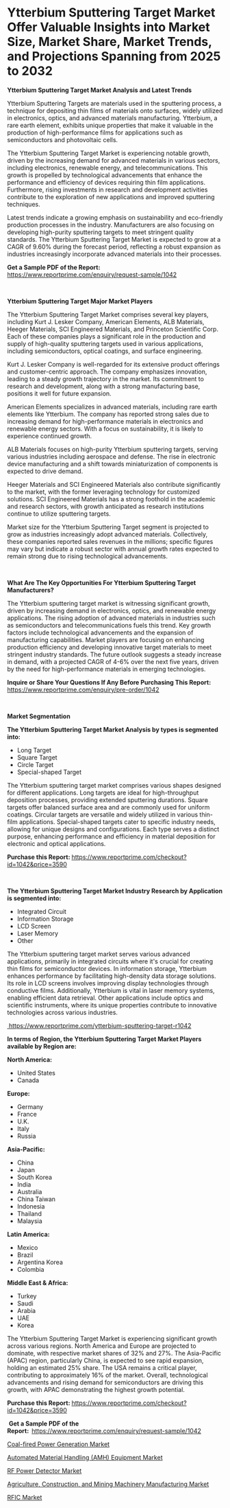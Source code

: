 <p><h1>Ytterbium Sputtering Target Market Offer Valuable Insights into Market Size, Market Share, Market Trends, and Projections Spanning from 2025 to 2032</h1></p><p><strong>Ytterbium Sputtering Target Market Analysis and Latest Trends</strong></p>
<p><p>Ytterbium Sputtering Targets are materials used in the sputtering process, a technique for depositing thin films of materials onto surfaces, widely utilized in electronics, optics, and advanced materials manufacturing. Ytterbium, a rare earth element, exhibits unique properties that make it valuable in the production of high-performance films for applications such as semiconductors and photovoltaic cells.</p><p>The Ytterbium Sputtering Target Market is experiencing notable growth, driven by the increasing demand for advanced materials in various sectors, including electronics, renewable energy, and telecommunications. This growth is propelled by technological advancements that enhance the performance and efficiency of devices requiring thin film applications. Furthermore, rising investments in research and development activities contribute to the exploration of new applications and improved sputtering techniques.</p><p>Latest trends indicate a growing emphasis on sustainability and eco-friendly production processes in the industry. Manufacturers are also focusing on developing high-purity sputtering targets to meet stringent quality standards. The Ytterbium Sputtering Target Market is expected to grow at a CAGR of 9.60% during the forecast period, reflecting a robust expansion as industries increasingly incorporate advanced materials into their processes.</p></p>
<p><strong>Get a Sample PDF of the Report:&nbsp;</strong> <a href="https://www.reportprime.com/enquiry/request-sample/1042?utm_campaign=2446&utm_medium=2&utm_source=Github&utm_content=ia&utm_term=18032025&utm_id=ytterbium-sputtering-target">https://www.reportprime.com/enquiry/request-sample/1042</a></p>
<p>&nbsp;</p>
<p><strong>Ytterbium Sputtering Target Major Market Players</strong></p>
<p><p>The Ytterbium Sputtering Target Market comprises several key players, including Kurt J. Lesker Company, American Elements, ALB Materials, Heeger Materials, SCI Engineered Materials, and Princeton Scientific Corp. Each of these companies plays a significant role in the production and supply of high-quality sputtering targets used in various applications, including semiconductors, optical coatings, and surface engineering.</p><p>Kurt J. Lesker Company is well-regarded for its extensive product offerings and customer-centric approach. The company emphasizes innovation, leading to a steady growth trajectory in the market. Its commitment to research and development, along with a strong manufacturing base, positions it well for future expansion.</p><p>American Elements specializes in advanced materials, including rare earth elements like Ytterbium. The company has reported strong sales due to increasing demand for high-performance materials in electronics and renewable energy sectors. With a focus on sustainability, it is likely to experience continued growth.</p><p>ALB Materials focuses on high-purity Ytterbium sputtering targets, serving various industries including aerospace and defense. The rise in electronic device manufacturing and a shift towards miniaturization of components is expected to drive demand.</p><p>Heeger Materials and SCI Engineered Materials also contribute significantly to the market, with the former leveraging technology for customized solutions. SCI Engineered Materials has a strong foothold in the academic and research sectors, with growth anticipated as research institutions continue to utilize sputtering targets.</p><p>Market size for the Ytterbium Sputtering Target segment is projected to grow as industries increasingly adopt advanced materials. Collectively, these companies reported sales revenues in the millions; specific figures may vary but indicate a robust sector with annual growth rates expected to remain strong due to rising technological advancements.</p></p>
<p>&nbsp;</p>
<p><strong>What Are The Key Opportunities For Ytterbium Sputtering Target Manufacturers?</strong></p>
<p><p>The Ytterbium sputtering target market is witnessing significant growth, driven by increasing demand in electronics, optics, and renewable energy applications. The rising adoption of advanced materials in industries such as semiconductors and telecommunications fuels this trend. Key growth factors include technological advancements and the expansion of manufacturing capabilities. Market players are focusing on enhancing production efficiency and developing innovative target materials to meet stringent industry standards. The future outlook suggests a steady increase in demand, with a projected CAGR of 4-6% over the next five years, driven by the need for high-performance materials in emerging technologies.</p></p>
<p><strong>Inquire or Share Your Questions If Any Before Purchasing This Report:</strong> <a href="https://www.reportprime.com/enquiry/pre-order/1042?utm_campaign=2446&utm_medium=2&utm_source=Github&utm_content=ia&utm_term=18032025&utm_id=ytterbium-sputtering-target">https://www.reportprime.com/enquiry/pre-order/1042</a></p>
<p>&nbsp;</p>
<p><strong>Market Segmentation</strong></p>
<p><strong>The Ytterbium Sputtering Target Market Analysis by types is segmented into:</strong></p>
<p><ul><li>Long Target</li><li>Square Target</li><li>Circle Target</li><li>Special-shaped Target</li></ul></p>
<p><p>The Ytterbium sputtering target market comprises various shapes designed for different applications. Long targets are ideal for high-throughput deposition processes, providing extended sputtering durations. Square targets offer balanced surface area and are commonly used for uniform coatings. Circular targets are versatile and widely utilized in various thin-film applications. Special-shaped targets cater to specific industry needs, allowing for unique designs and configurations. Each type serves a distinct purpose, enhancing performance and efficiency in material deposition for electronic and optical applications.</p></p>
<p><strong>Purchase this Report:&nbsp;</strong><a href="https://www.reportprime.com/checkout?id=1042&price=3590&utm_campaign=2446&utm_medium=2&utm_source=Github&utm_content=ia&utm_term=18032025&utm_id=ytterbium-sputtering-target">https://www.reportprime.com/checkout?id=1042&price=3590</a></p>
<p>&nbsp;</p>
<p><strong>The Ytterbium Sputtering Target Market Industry Research by Application is segmented into:</strong></p>
<p><ul><li>Integrated Circuit</li><li>Information Storage</li><li>LCD Screen</li><li>Laser Memory</li><li>Other</li></ul></p>
<p><p>The Ytterbium sputtering target market serves various advanced applications, primarily in integrated circuits where it's crucial for creating thin films for semiconductor devices. In information storage, Ytterbium enhances performance by facilitating high-density data storage solutions. Its role in LCD screens involves improving display technologies through conductive films. Additionally, Ytterbium is vital in laser memory systems, enabling efficient data retrieval. Other applications include optics and scientific instruments, where its unique properties contribute to innovative technologies across various industries.</p></p>
<p><a href="https://www.reportprime.com/ytterbium-sputtering-target-r1042?utm_campaign=2446&utm_medium=2&utm_source=Github&utm_content=ia&utm_term=18032025&utm_id=ytterbium-sputtering-target">&nbsp;https://www.reportprime.com/ytterbium-sputtering-target-r1042</a></p>
<p><strong>In terms of Region, the Ytterbium Sputtering Target Market Players available by Region are:</strong></p>
<p>
    <p> <strong> North America: </strong>
        <ul>
            <li>United States</li>
            <li>Canada</li>
        </ul>
        </p> 
    <p> <strong> Europe: </strong>
        <ul>
            <li>Germany</li>
            <li>France</li>
            <li>U.K.</li>
            <li>Italy</li>
            <li>Russia</li>
        </ul>
        </p> 
    <p> <strong> Asia-Pacific: </strong>
        <ul>
            <li>China</li>
            <li>Japan</li>
            <li>South Korea</li>
            <li>India</li>
            <li>Australia</li>
            <li>China Taiwan</li>
            <li>Indonesia</li>
            <li>Thailand</li>
            <li>Malaysia</li>
        </ul>
        </p> 
    <p> <strong> Latin America: </strong>
        <ul>
            <li>Mexico</li>
            <li>Brazil</li>
            <li>Argentina Korea</li>
            <li>Colombia</li>
        </ul>
        </p> 
    <p> <strong> Middle East & Africa: </strong>
        <ul>
            <li>Turkey</li>
            <li>Saudi</li>
            <li>Arabia</li>
            <li>UAE</li>
            <li>Korea</li>
        </ul>
    </p>
    </p>
<p><p>The Ytterbium Sputtering Target Market is experiencing significant growth across various regions. North America and Europe are projected to dominate, with respective market shares of 32% and 27%. The Asia-Pacific (APAC) region, particularly China, is expected to see rapid expansion, holding an estimated 25% share. The USA remains a critical player, contributing to approximately 16% of the market. Overall, technological advancements and rising demand for semiconductors are driving this growth, with APAC demonstrating the highest growth potential.</p></p>
<p><strong>Purchase this Report: </strong><a href="https://www.reportprime.com/checkout?id=1042&price=3590&utm_campaign=2446&utm_medium=2&utm_source=Github&utm_content=ia&utm_term=18032025&utm_id=ytterbium-sputtering-target">https://www.reportprime.com/checkout?id=1042&price=3590</a></p>
<p>&nbsp;<strong>Get a Sample PDF of the Report:&nbsp;&nbsp;</strong><a href="https://www.reportprime.com/enquiry/request-sample/1042?utm_campaign=2446&utm_medium=2&utm_source=Github&utm_content=ia&utm_term=18032025&utm_id=ytterbium-sputtering-target">https://www.reportprime.com/enquiry/request-sample/1042</a></p>
<p><strong></strong></p>
<p><p><a href="https://www.linkedin.com/pulse/sales-channel-penetration-analysis-coal-fired-power-generation-oeqcc?utm_campaign=2446&utm_medium=2&utm_source=Github&utm_content=ia&utm_term=18032025&utm_id=ytterbium-sputtering-target">Coal-fired Power Generation Market</a></p><p><a href="https://www.linkedin.com/pulse/future-outlook-automated-material-handling-amh-equipment-3blic?utm_campaign=2446&utm_medium=2&utm_source=Github&utm_content=ia&utm_term=18032025&utm_id=ytterbium-sputtering-target">Automated Material Handling (AMH) Equipment Market</a></p><p><a href="https://github.com/seherlouize/Market-Research-Report-List-1/blob/main/rf-power-detector-market.md?utm_campaign=2446&utm_medium=2&utm_source=Github&utm_content=ia&utm_term=18032025&utm_id=ytterbium-sputtering-target">RF Power Detector Market</a></p><p><a href="https://www.linkedin.com/pulse/competitive-analysis-agriculture-construction-mining-machinery-l9oac?utm_campaign=2446&utm_medium=2&utm_source=Github&utm_content=ia&utm_term=18032025&utm_id=ytterbium-sputtering-target">Agriculture, Construction, and Mining Machinery Manufacturing Market</a></p><p><a href="https://github.com/delcirodda4f/Market-Research-Report-List-1/blob/main/rfic-market.md?utm_campaign=2446&utm_medium=2&utm_source=Github&utm_content=ia&utm_term=18032025&utm_id=ytterbium-sputtering-target">RFIC Market</a></p></p>